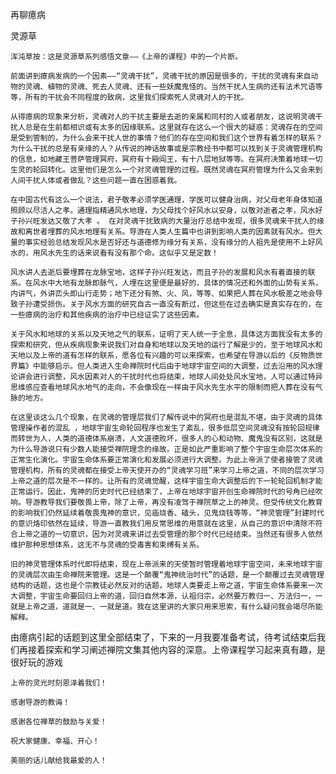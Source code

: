 再聊癔病

灵源草 


    浑沌草按：这是灵源草系列感悟文章——《上帝的课程》中的一个片断。

    前面讲到癔病发病的一个因素——“灵魂干扰”，灵魂干扰的原因是很多的，干扰的灵魂有来自动物的灵魂、植物的灵魂、死去人灵魂、还有一些妖魔鬼怪的。当然干扰人生病的还有法术咒语等等，所有的干扰会不同程度的致病，这里我们探索死人灵魂对人的干扰。

    从得癔病的现象来分析，灵魂对人的干扰主要是去逝的亲属和同村的人或者朋友，这说明灵魂干扰人总是在生前都相识或有太多的因缘联系。这里就存在这么一个很大的疑惑：灵魂存在的空间是受到管制的，为什么会来干扰人世的事情？他们的存在空间和我们这个世界有着怎样的联系？为什么干扰的总是有亲缘的人？从传说的神话故事或是宗教经书中都可以找到关于灵魂管理机构的信息，如地藏王菩萨管理冥府，冥府有十殿阎王，有十八层地狱等等。在冥府决策着地球一切生灵的轮回转化。这里他们是怎么一个对灵魂管理的过程。既然灵魂在冥府管理为什么又会来到人间干扰人体或者做乱？这些问题一直在困惑着我。

    在中国古代有这么一个说法，君子敬孝必须学医通理，学医可以健身治病，对父母老年身体知道照顾以尽活人之孝。通理指精通风水地理，为父母找个好风水以安身，以敬对逝者之孝，风水好子孙兴旺发达又敬了大孝 。 在对灵魂干扰致病的大量治疗总结中发现，很多灵魂来干扰人的缘故和离世者埋葬的风水地理有关系。导游在人类人生篇中也讲到影响人类的因素就有风水。但大量的事实经验总结发现风水是否好还与道德修为缘分有关系，没有缘分的人祖先是使用不上好风水的，用风水先生的话来说看有没有那个命。这似乎又是定数！

    风水讲人去逝后要埋葬在龙脉宝地，这样子孙兴旺发达，而且子孙的发展和风水有着直接的联系。在风水中大地有龙脉即脉气，人埋在这里便是最好的，具体的情况还和外面的山势有关系，内讲气，外讲峦头即山行走势；地下还分有煞、火、风，等等、如果把人葬在风水极差之地会导致子孙遭受损伤。关于风水方面的研究自古一直没有断过，但这些在过去确实是真实存在的，在一些癔病的治疗和其他疾病的治疗中已经证实了这些因素。

    关于风水和地球的关系以及天地之气的联系，证明了天人统一于全息，具体这方面我没有太多的探索和研究，但从疾病现象来说我们对自身和地球以及天地的运行了解是少的，至于地球风水和天地以及上帝的道有怎样的联系，愿各位有兴趣的可以来探索，也希望在导游以后的《反物质世界篇》中能够启示。但人类进入生命禅院时代后由于地球宇宙空间的大调整，过去沿用的风水理论讲会进行调整，风水因素对人的干扰时代也将结束，地球人间处处风水宝地，人可以通过特异思维感应查看地球风水地气的走向，不会像现在一样由于风水先生水平的限制而把人葬在没有气脉的地方。

    在这里谈这么几个现象，在灵魂的管理层我们了解传说中的冥府也是混乱不堪，由于灵魂的具体管理操作者的混乱 ，地球宇宙生命轮回程序也发生了紊乱，很多低层空间灵魂没有按轮回规律而转世为人，人类的道德体系崩溃，人文道德败坏，很多人的心和动物、魔鬼没有区别，这就是为什么导游说只有少数人能接受禅院理念的缘故。正是如此严重影响了整个宇宙生命层次体系的正常生化演化。宇宙生命体系要正常演化和发展必须进行大调整。为此上帝派了使者接管了灵魂管理机构，所有的灵魂都在接受上帝天使开办的“灵魂学习班”来学习上帝之道，不同的层次学习上帝之道的层次是不一样的。让所有的灵魂觉醒，这样宇宙生命大调整后的下一轮轮回机制才能正常运行。因此，鬼神的历史时代已经结束了，上帝在地球宇宙开创生命禅院时代的号角已经吹响。导游教导我们要敬畏上帝，除了上帝，再没有凌驾于禅院草之上的神灵。但受传统文化教育的影响我们仍然延续着敬畏鬼神的意识，见庙烧香、磕头，见鬼烧钱等等，“神灵管理”封建时代的意识烙印依然在延续，导游一直教我们用反常思维的用意就在这里，从自己的意识中清除不符合上帝之道的一切意识，因为对灵魂来讲过去受管理的那个时代已经结束。当然还有很多人依然维护那种思想体系，这无不与灵魂的受毒害和束缚有关系。

    旧的神灵管理体系时代即将结束，现在上帝派来的天使暂时管理着地球宇宙空间，未来地球宇宙的灵魂层次由生命禅院来管理。这是一个颠覆“鬼神统治时代”的话题，是一个颠覆过去灵魂管理结构的话题，这也是个宗教徒必然反对的话题，地球人类要走上帝之道，宇宙生命体系要来一次大调整，宇宙生命要回归上帝的道，回归自然本源，认祖归宗，必然要万教归一、万法归一，一就是上帝之道，道就是一、一就是道。我在这里讲的大家只用来思索，有什么疑问我会竭尽所能解释。
由癔病引起的话题到这里全部结束了，下来的一月我要准备考试，待考试结束后我们再接着探索和学习阐述禅院文集其他内容的深意。上帝课程学习起来真有趣，是很好玩的游戏

    上帝的灵光时刻恩泽着我们！

    感谢导游的教诲！

    感谢各位禅草的鼓励与关爱！

    祝大家健康、幸福、开心！

    美丽的话儿献给我最爱的人！



